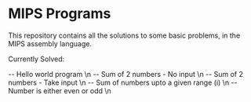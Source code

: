 # MIPS Programs
This repository contains all the solutions to some basic problems, in the MIPS assembly language.

Currently Solved:

-- Hello world program \n
-- Sum of 2 numbers - No input \n
-- Sum of 2 numbers - Take input \n
-- Sum of numbers upto a given range (i) \n
-- Number is either even or odd \n

